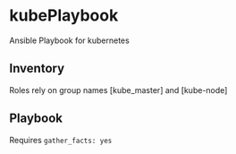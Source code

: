 # kubePlaybook
Ansible Playbook for kubernetes

## Inventory
Roles rely on group names [kube_master] and [kube-node]

## Playbook
Requires `gather_facts: yes`
